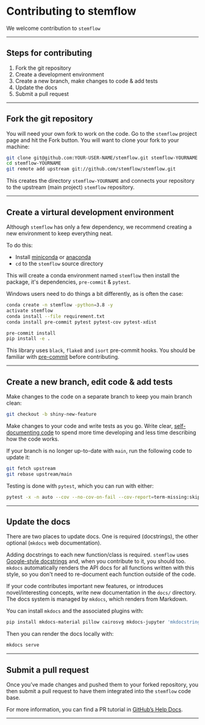 # Contributing to stemflow

We welcome contribution to `stemflow`

---

## Steps for contributing

1. Fork the git repository
1. Create a development environment
1. Create a new branch, make changes to code & add tests
1. Update the docs
1. Submit a pull request

---

## Fork the git repository

You will need your own fork to work on the code. Go to the `stemflow` project page and hit the Fork button. You will want to clone your fork to your machine:

```bash
git clone git@github.com:YOUR-USER-NAME/stemflow.git stemflow-YOURNAME
cd stemflow-YOURNAME
git remote add upstream git://github.com/stemflow/stemflow.git
```

This creates the directory `stemflow-YOURNAME` and connects your repository to the upstream (main project) `stemflow` repository.

---


## Create a virtural development environment

Although `stemflow` has only a few dependency, we recommend creating a new environment to keep everything neat.

To do this:

- Install [miniconda](http://conda.pydata.org/miniconda.html) or [anaconda](http://docs.continuum.io/anaconda/)
- `cd` to the `stemflow` source directory


This will create a conda environment named `stemflow` then install the package, it's dependencies, `pre-commit` & `pytest`.

Windows users need to do things a bit differently, as is often the case:

```bash
conda create -n stemflow -python=3.8 -y
activate stemflow
conda install --file requirement.txt
conda install pre-commit pytest pytest-cov pytest-xdist

pre-commit install
pip install -e .
```

This library uses `black`, `flake8` and `isort` pre-commit hooks. You should be familiar with [pre-commit](https://pre-commit.com/) before contributing.

---

## Create a new branch, edit code & add tests

Make changes to the code on a separate branch to keep you main branch clean:

```bash
git checkout -b shiny-new-feature
```

Make changes to your code and write tests as you go. Write clear, [self-documenting code](https://realpython.com/documenting-python-code/) to spend more time developing and less time describing how the code works.

If your branch is no longer up-to-date with `main`, run the following code to update it:

```bash
git fetch upstream
git rebase upstream/main
```

Testing is done with `pytest`, which you can run with either:

```bash
pytest -x -n auto --cov --no-cov-on-fail --cov-report=term-missing:skip-covered
```

---

## Update the docs

There are two places to update docs. One is required (docstrings), the other optional (`mkdocs` web documentation).

Adding docstrings to each new function/class is required. `stemflow` uses [Google-style docstrings](https://sphinxcontrib-napoleon.readthedocs.io/en/latest/example_google.html) and, when you contribute to it, you should too. `mkdocs` automatically renders the API docs for all functions written with this style, so you don't need to re-document each function outside of the code.

If your code contributes important new features, or introduces novel/interesting concepts, write new documentation in the `docs/` directory. The docs system is managed by `mkdocs`, which renders from Markdown.

You can install `mkdocs` and the associated plugins with:

```bash
pip install mkdocs-material pillow cairosvg mkdocs-jupyter 'mkdocstrings[crystal,python]'
```

Then you can render the docs locally with:

```bash
mkdocs serve
```

---

## Submit a pull request

Once you’ve made changes and pushed them to your forked repository, you then submit a pull request to have them integrated into the `stemflow` code base.

For more information, you can find a PR tutorial in [GitHub’s Help Docs](https://help.github.com/articles/using-pull-requests/).

---
